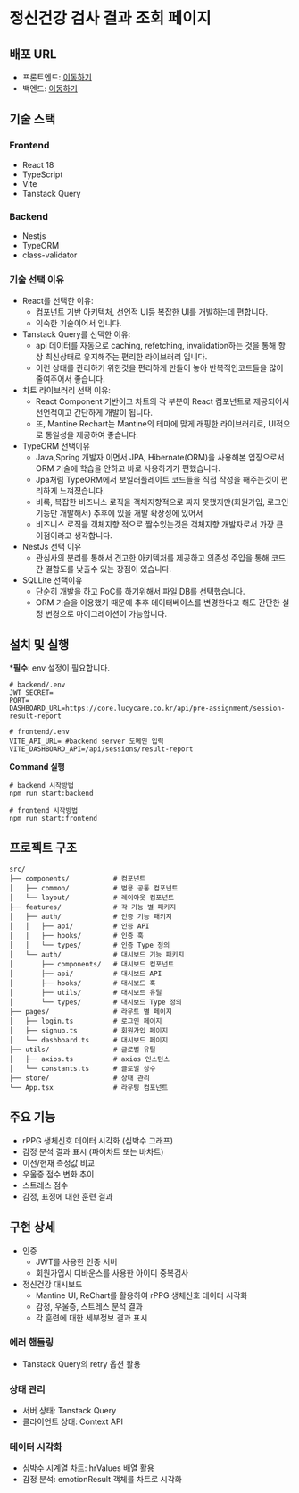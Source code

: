 # 정신건강 검사 결과 조회 페이지

## 배포 URL
- 프론트엔드: [이동하기](https://r-ppg-facial-expression-analysis-fr.vercel.app)
- 백엔드: [이동하기](https://r-ppg-facial-expression-analysis-ba.vercel.app/)

## 기술 스택
### Frontend
- React 18
- TypeScript
- Vite
- Tanstack Query
### Backend 
- Nestjs
- TypeORM
- class-validator

### 기술 선택 이유

- React를 선택한 이유:
    - 컴포넌트 기반 아키텍처, 선언적 UI등 복잡한 UI를 개발하는데 편합니다.
    - 익숙한 기술이어서 입니다.
- Tanstack Query를 선택한 이유:
    - api 데이터를 자동으로 caching, refetching, invalidation하는 것을 통해 항상 최신상태로 유지해주는 편리한 라이브러리 입니다.
    - 이런 상태를 관리하기 위한것을 편리하게 만들어 놓아 반복적인코드들을 많이 줄여주어서 좋습니다.
- 차트 라이브러리 선택 이유:
    - React Component 기반이고 차트의 각 부분이 React 컴포넌트로 제공되어서 선언적이고 간단하게 개발이 됩니다.
    - 또, Mantine Rechart는 Mantine의 테마에 맞게 래핑한 라이브러리로, UI적으로 통일성을 제공하여 좋습니다.
- TypeORM 선택이유
    - Java,Spring 개발자 이면서 JPA, Hibernate(ORM)을 사용해본 입장으로서 ORM 기술에 학습을 안하고 바로 사용하기가 편했습니다.
    - Jpa처럼 TypeORM에서 보일러플레이트 코드들을 직접 작성을 해주는것이 편리하게 느껴졌습니다.
    - 비록, 복잡한 비즈니스 로직을 객체지향적으로 짜지 못했지만(회원가입, 로그인 기능만 개발해서) 추후에 있을 개발 확장성에 있어서
    - 비즈니스 로직을 객체지향 적으로 짤수있는것은 객체지향 개발자로서 가장 큰 이점이라고 생각합니다.
- NestJs 선택 이유
    - 관심사의 분리를 통해서 견고한 아키텍처를 제공하고 의존성 주입을 통해 코드간 결합도를 낮출수 있는 장점이 있습니다.
- SQLLite 선택이유
    - 단순히 개발을 하고 PoC를 하기위해서 파일 DB를 선택했습니다.
    - ORM 기술을 이용했기 때문에 추후 데이터베이스를 변경한다고 해도 간단한 설정 변경으로 마이그레이션이 가능합니다.

## 설치 및 실행
***필수**: env 설정이 필요합니다.
```
# backend/.env
JWT_SECRET=
PORT=
DASHBOARD_URL=https://core.lucycare.co.kr/api/pre-assignment/session-result-report

# frontend/.env
VITE_API_URL= #backend server 도메인 입력
VITE_DASHBOARD_API=/api/sessions/result-report
```
**Command 실행**
```ssh
# backend 시작방법
npm run start:backend

# frontend 시작방법
npm run start:frontend
```

## 프로젝트 구조
```
src/        
├── components/           # 컴포넌트
│   ├── common/           # 범용 공통 컴포넌트    
│   └── layout/           # 레이아웃 컴포넌트   
├── features/             # 각 기능 별 패키지            
│   ├── auth/             # 인증 기능 패키지   
│   │   ├── api/          # 인증 API
│   │   ├── hooks/        # 인증 훅
│   │   └── types/        # 인증 Type 정의
│   └── auth/             # 대시보드 기능 패키지   
│       ├── components/   # 대시보드 컴포넌트
│       ├── api/          # 대시보드 API
│       ├── hooks/        # 대시보드 훅
│       ├── utils/        # 대시보드 유틸
│       └── types/        # 대시보드 Type 정의
├── pages/                # 라우트 별 페이지   
│   ├── login.ts          # 로그인 페이지
│   ├── signup.ts         # 회원가입 페이지
│   └── dashboard.ts      # 대시보드 페이지
├── utils/                # 글로벌 유틸 
│   ├── axios.ts          # axios 인스턴스
│   └── constants.ts      # 글로벌 상수
├── store/                # 상태 관리 
└── App.tsx               # 라우팅 컴포넌트

```

## 주요 기능
- rPPG 생체신호 데이터 시각화 (심박수 그래프)
- 감정 분석 결과 표시 (파이차트 또는 바차트)
- 이전/현재 측정값 비교
- 우울증 점수 변화 추이
- 스트레스 점수
- 감정, 표정에 대한 훈련 결과

## 구현 상세
- 인증
  - JWT를 사용한 인증 서버
  - 회원가입시 디바운스를 사용한 아이디 중복검사
- 정신건강 대시보드
  - Mantine UI, ReChart를 활용하여 rPPG 생체신호 데이터 시각화
  - 감정, 우울증, 스트레스 분석 결과
  - 각 훈련에 대한 세부정보 결과 표시

### 에러 핸들링
- Tanstack Query의 retry 옵션 활용

### 상태 관리
- 서버 상태: Tanstack Query
- 클라이언트 상태: Context API

### 데이터 시각화
- 심박수 시계열 차트: hrValues 배열 활용
- 감정 분석: emotionResult 객체를 차트로 시각화

###  
<!--
## 개선 사항 (선택)
실제 프로덕션 환경이라면 추가하고 싶은 기능이나 개선 방향
- PDF 리포트 생성
- 이메일 공유 기능
- 과거 세션 비교 기능
-->